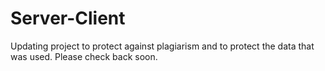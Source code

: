 # Server-Client

Updating project to protect against plagiarism and to protect the data that was used.
Please check back soon.
